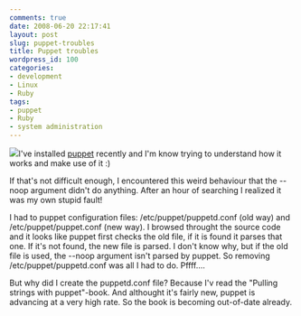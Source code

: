 ```yaml
---
comments: true
date: 2008-06-20 22:17:41
layout: post
slug: puppet-troubles
title: Puppet troubles
wordpress_id: 100
categories:
- development
- Linux
- Ruby
tags:
- puppet
- Ruby
- system administration
---
```


![](/images/uploads/2008/06/puppet.png)I've installed [puppet](http://reductivelabs.com/trac/puppet) recently and I'm know trying to understand how it works and make use of it :)

If that's not difficult enough, I encountered this weird behaviour that the --noop argument didn't do anything. After an hour of searching I realized it was my own stupid fault!

I had to puppet configuration files: /etc/puppet/puppetd.conf (old way) and /etc/puppet/puppet.conf (new way). I browsed throught the source code and it looks like puppet first checks the old file, if it is found it parses that one. If it's not found, the new file is parsed. I don't know why, but if the old file is used, the --noop argument isn't parsed by puppet. So removing /etc/puppet/puppetd.conf was all I had to do. Pffff....

But why did I create the puppetd.conf file? Because I'v read the "Pulling strings with puppet"-book. And althought it's fairly new, puppet is advancing at a very high rate. So the book is becoming out-of-date already.
